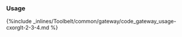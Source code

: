 <!-- usedin: [ _legacy_docker/Toolbelt] - post: -->


### Usage

{%include _inlines/Toolbelt/common/gateway/code_gateway_usage-cxorglt-2-3-4.md %}
